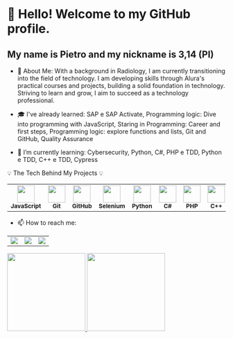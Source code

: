 # 👋 Hello! Welcome to my GitHub profile.
## My name is Pietro and my nickname is 3,14 (PI)
- 💬 About Me: With a background in Radiology, I am currently transitioning into the field of technology. I am developing skills through Alura's practical courses and projects, building a solid foundation in technology. Striving to learn and grow, I aim to succeed as a technology professional.

- 🎓 I've already learned: SAP e SAP Activate, Programming logic: Dive into programming with JavaScript, Staring in Programming: Career and first steps, Programming logic: explore functions and lists, Git and GitHub, Quality Assurance
- 📘 I’m currently learning:
   Cybersecurity, Python, C#, PHP e TDD, Python e TDD, C++ e TDD, Cypress

💡 The Tech Behind My Projects 💡

<p align="center">
  <div align="center">
    <table>
      <tr>
        <td align="center">
          <img src="https://cdn.jsdelivr.net/gh/devicons/devicon/icons/javascript/javascript-original.svg" width="40"/><br/>
          <sub><strong>JavaScript</strong></sub>
        </td>
        <td align="center">
          <img src="https://cdn.jsdelivr.net/gh/devicons/devicon/icons/git/git-original.svg" width="40"/><br/>
          <sub><strong>Git</strong></sub>
        </td>
        <td align="center">
          <img src="https://cdn.jsdelivr.net/gh/devicons/devicon/icons/github/github-original.svg" width="40"/><br/>
          <sub><strong>GitHub</strong></sub>
        </td>
        <td align="center">
          <img src="https://cdn.jsdelivr.net/gh/devicons/devicon/icons/selenium/selenium-original.svg" width="40"/><br/>
          <sub><strong>Selenium</strong></sub>
        </td>
        <td align="center">
          <img src="https://cdn.jsdelivr.net/gh/devicons/devicon/icons/python/python-original.svg" width="40"/><br/>
          <sub><strong>Python</strong></sub>
        </td>
        <td align="center">
          <img src="https://cdn.jsdelivr.net/gh/devicons/devicon/icons/csharp/csharp-original.svg" width="40"/><br/>
          <sub><strong>C#</strong></sub>
        </td>
        <td align="center">
          <img src="https://cdn.jsdelivr.net/gh/devicons/devicon/icons/php/php-original.svg" width="40"/><br/>
          <sub><strong>PHP</strong></sub>
        </td>
        <td align="center">
          <img src="https://cdn.jsdelivr.net/gh/devicons/devicon/icons/cplusplus/cplusplus-original.svg" width="40"/><br/>
          <sub><strong>C++</strong></sub>
        </td>
      </tr>
    </table>
  </div>
</p>

   
  
    


        
- 📫 How to reach me: 
<p align="center">
  <div align="center">
    <table>
      <tr>
        <td align="center">
          <a href="https://www.linkedin.com/in/pietro-silva-208a09205?utm_source=share&utm_campaign=share_via&utm_content=profile&utm_medium=ios_app" target="_blank">
            <img loading="lazy" src="https://img.shields.io/badge/-LinkedIn-%230077B5?style=for-the-badge&logo=linkedin&logoColor=white" target="_blank">
          </a>
        </td>
        <td align="center">
          <a href="https://instagram.com/pietro_silva99_" target="_blank">
            <img loading="lazy" src="https://img.shields.io/badge/-Instagram-%23E4405F?style=for-the-badge&logo=instagram&logoColor=white" target="_blank">
          </a>
        </td>
        <td align="center">
          <a href="mailto:ribeiropietro99@gmail.com">
            <img loading="lazy" src="https://img.shields.io/badge/Gmail-D14836?style=for-the-badge&logo=gmail&logoColor=white" target="_blank">
          </a>
        </td>
      </tr>
    </table>
  </div>
</p>
 <div>
<div>
  <a href="https://github.com/PietroSilva642">
    <img loading="lazy" height="180em" src="https://github-readme-stats.vercel.app/api/top-langs/?username=PietroSilva642&layout=compact&langs_count=7&theme=dracula"/>
  </a>
  <a href="https://github.com/PietroSilva642">
    <img loading="lazy" height="180em" src="https://github-readme-stats.vercel.app/api?username=PietroSilva642&show_icons=true&theme=dracula&include_all_commits=true&count_private=true"/>
  </a>
</div>
 
  
  
  


   
            
          

            
          
  
          
                  
          
          
          
            

<!--
**PietroSilva642/PietroSilva642** is a ✨ _special_ ✨ repository because its `README.md` (this file) appears on your GitHub profile.

Here are some ideas to get you started:

- 📘 I´m currently learning 
- 👯 I’m looking to collaborate on ...
- 🤔 I’m looking for help with ...
- 💬 Ask me about ...
- 📫 How to reach me: ...
- 😄 Pronouns: ...
- ⚡ Fun fact: ...
-->
